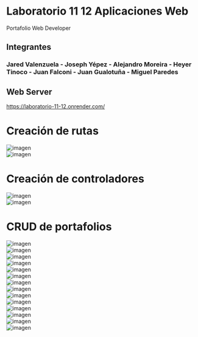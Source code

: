 # Laboratorio 11 12 Aplicaciones Web
Portafolio Web Developer
## Integrantes
### Jared Valenzuela - Joseph Yépez - Alejandro Moreira - Heyer Tinoco - Juan Falconi - Juan Gualotuña - Miguel Paredes

## Web Server
https://laboratorio-11-12.onrender.com/
<br>
# Creación de rutas
![imagen](https://github.com/Miguel-Paredes/Paredes-Miguel-Laboratorio-11-12/assets/117743367/acf19772-158b-409a-b3b2-2607eeb72a25)
<br>
![imagen](https://github.com/Miguel-Paredes/Paredes-Miguel-Laboratorio-11-12/assets/117743367/9695ff1a-33de-4971-a902-534841647fda)
<br>
# Creación de controladores
![imagen](https://github.com/Miguel-Paredes/Paredes-Miguel-Laboratorio-11-12/assets/117743367/197199a6-f19e-489c-98fd-7baecb54b6b8)
<br>
![imagen](https://github.com/Miguel-Paredes/Paredes-Miguel-Laboratorio-11-12/assets/117743367/620f592e-edd9-4386-ab82-e5c435322b53)
<br>
# CRUD de portafolios
![imagen](https://github.com/Miguel-Paredes/Paredes-Miguel-Laboratorio-11-12/assets/117743367/71d8c3bf-20bb-4e42-ba71-368b47b2668d)
<br>
![imagen](https://github.com/Miguel-Paredes/Paredes-Miguel-Laboratorio-11-12/assets/117743367/216998dd-c72b-4ad0-b22f-1a06b93e83b6)
<br>
![imagen](https://github.com/Miguel-Paredes/Paredes-Miguel-Laboratorio-11-12/assets/117743367/dd175c84-624f-4105-b2fd-9da4200b6e1b)
<br>
![imagen](https://github.com/Miguel-Paredes/Paredes-Miguel-Laboratorio-11-12/assets/117743367/8723e9b6-cad0-4031-a898-62669fb897a7)
<br>
![imagen](https://github.com/Miguel-Paredes/Paredes-Miguel-Laboratorio-11-12/assets/117743367/75e7f454-148e-47f5-a3b6-7fefb3675f6e)
<br>
![imagen](https://github.com/Miguel-Paredes/Paredes-Miguel-Laboratorio-11-12/assets/117743367/53ca0840-4cad-41a4-9068-b0857a76ccf7)
<br>
![imagen](https://github.com/Miguel-Paredes/Paredes-Miguel-Laboratorio-11-12/assets/117743367/73489550-0f1d-4bf5-aa51-3deb822a38c6)
<br>
![imagen](https://github.com/Miguel-Paredes/Paredes-Miguel-Laboratorio-11-12/assets/117743367/be4de563-718e-404d-917d-8bbba5741a27)
<br>
![imagen](https://github.com/Miguel-Paredes/Paredes-Miguel-Laboratorio-11-12/assets/117743367/d3eb0695-f418-495d-821f-a39e40379922)
<br>
![imagen](https://github.com/Miguel-Paredes/Paredes-Miguel-Laboratorio-11-12/assets/117743367/83763ad2-ff73-44c3-b616-1921ccc0e2dc)
<br>
![imagen](https://github.com/Miguel-Paredes/Paredes-Miguel-Laboratorio-11-12/assets/117743367/2bb661a6-4eb7-44c5-a5ca-d580cd25dcc2)
<br>
![imagen](https://github.com/Miguel-Paredes/Paredes-Miguel-Laboratorio-11-12/assets/117743367/9c1381df-63ee-428d-b6e3-1bbaaf949e2e)
<br>
![imagen](https://github.com/Miguel-Paredes/Paredes-Miguel-Laboratorio-11-12/assets/117743367/a0701f81-7698-4b7e-ab0d-2ac3bbb6f78e)
<br>
![imagen](https://github.com/Miguel-Paredes/Paredes-Miguel-Laboratorio-11-12/assets/117743367/a439e9e9-d68b-443d-a810-462287dca347)
